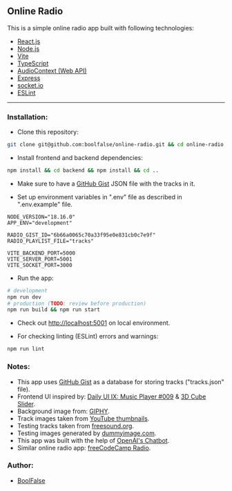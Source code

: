 
## Online Radio

This is a simple online radio app built with following technologies:

- [React.js](https://react.dev/)
- [Node.js](https://nodejs.org/)
- [Vite](https://vitejs.dev/)
- [TypeScript](https://www.typescriptlang.org/)
- [AudioContext (Web API)](https://developer.mozilla.org/en-US/docs/Web/API/AudioContext)
- [Express](https://expressjs.com/)
- [socket.io](https://socket.io/)
- [ESLint](https://eslint.org/)

---



### Installation:

- Clone this repository:

```bash
git clone git@github.com:boolfalse/online-radio.git && cd online-radio
```

- Install frontend and backend dependencies:

```bash
npm install && cd backend && npm install && cd ..
```

- Make sure to have a [GitHub Gist](https://gist.github.com/boolfalse/6b66a0065c70a33f95e0e831cb0c7e9f#file-tracks-json) JSON file with the tracks in it.

- Set up environment variables in ".env" file as described in ".env.example" file.
```dotenv
NODE_VERSION="18.16.0"
APP_ENV="development"

RADIO_GIST_ID="6b66a0065c70a33f95e0e831cb0c7e9f"
RADIO_PLAYLIST_FILE="tracks"

VITE_BACKEND_PORT=5000
VITE_SERVER_PORT=5001
VITE_SOCKET_PORT=3000
```

- Run the app:

```bash
# development
npm run dev
# production (TODO: review before production)
npm run build && npm run start
```

- Check out [http://localhost:5001](http://localhost:5001) on local environment.

- For checking linting (ESLint) errors and warnings:
```bash
npm run lint
```



### Notes:

- This app uses [GitHub Gist](https://gist.github.com/6b66a0065c70a33f95e0e831cb0c7e9f) as a database for storing tracks ("tracks.json" file).
- Frontend UI inspired by: [Daily UI IX: Music Player #009](https://codepen.io/lgkonline/pen/BQdeyZ) & [3D Cube Slider](https://codepen.io/fghty/pen/WNORPYW).
- Background image from: [GIPHY](https://www.pinterest.com/pin/406942516311166244/).
- Track images taken from [YouTube thumbnails](https://i.ytimg.com/vi/6k_NWX0Fo8g/hqdefault.jpg).
- Testing tracks taken from [freesound.org](https://freesound.org/search/?q=&f=&w=&s=Duration+%28shortest+first%29&advanced=0&g=1&page=9000#sound).
- Testing images generated by [dummyimage.com](https://dummyimage.com/480x360/c2ccb2/ff6200&text=Harp%20Arpeggio%20-%20Medieval%20Tune).
- This app was built with the help of [OpenAI's Chatbot](https://chat.openai.com/).
- Similar online radio app: [freeCodeCamp Radio](https://coderadio.freecodecamp.org/).



### Author:

- [BoolFalse](https://boolfalse.com)
